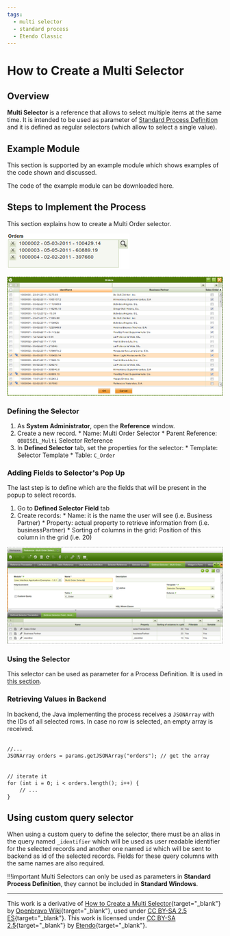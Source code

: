```yaml
---
tags:
  - multi selector
  - standard process
  - Etendo Classic
---
```


#  How to Create a Multi Selector
  
##  Overview

**Multi Selector** is a reference that allows to select multiple items at the same time. It is intended to be used as parameter of [Standard Process Definition](../how-to-guides/how-to-create-a-standard-process-definition.md) and it is defined as regular selectors (which allow to select a single value). 

##  Example Module

This section is supported by an example module which shows examples of the code shown and discussed.

The code of the example module can be downloaded here.

##  Steps to Implement the Process

This section explains how to create a Multi Order selector.

![](../../../assets/developer-guide/etendo-classic/how-to-guides/How_to_create_a_Multi_Selector-1.png)

![](../../../assets/developer-guide/etendo-classic/how-to-guides/How_to_create_a_Multi_Selector-2.png)

###  Defining the Selector

  1. As **System Administrator**, open the **Reference** window. 
  2. Create a new record. 
    * Name: Multi Order Selector 
    * Parent Reference: `OBUISEL_Multi` Selector Reference 
  3. In **Defined Selector** tab, set the properties for the selector: 
    * Template: Selector Template 
    * Table: `C_Order` 

###  Adding Fields to Selector's Pop Up

The last step is to define which are the fields that will be present in the popup to select records.

  1. Go to **Defined Selector Field** tab 
  2. Create records: 
    * Name: it is the name the user will see (i.e. Business Partner) 
    * Property: actual property to retrieve information from (i.e. businessPartner) 
    * Sorting of columns in the grid: Position of this column in the grid (i.e. 20) 

![](../../../assets/developer-guide/etendo-classic/how-to-guides/How_to_create_a_Multi_Selector-3.png)

###  Using the Selector

This selector can be used as parameter for a Process Definition. It is used in [this section](../how-to-guides/how-to-create-a-standard-process-definition.md#adding-parameters).

###  Retrieving Values in Backend

In backend, the Java implementing the process receives a `JSONArray` with the IDs of all selected rows. In case no row is selected, an empty array is received.
    
     
    //...
    JSONArray orders = params.getJSONArray("orders"); // get the array
    

    // iterate it
    for (int i = 0; i < orders.length(); i++) {
        // ...
    }

## Using custom query selector

When using a custom query to define the selector, there must be an alias in the query named `_identifier` which will be used as user readable identifier for the selected records and another one named `id` which will be sent to backend as id of the selected records. Fields for these query columns with the same names are also required.

!!!important
    Multi Selectors can only be used as parameters in **Standard Process Definition**, they cannot be included in **Standard Windows**.

---

This work is a derivative of [How to Create a Multi Selector](http://wiki.openbravo.com/wiki/How_to_create_a_Multi_Selector){target="\_blank"} by [Openbravo Wiki](https://wiki.openbravo.com/wiki/Welcome_to_Openbravo){target="\_blank"}, used under [CC BY-SA 2.5 ES](https://creativecommons.org/licenses/by-sa/2.5/es/){target="\_blank"}. This work is licensed under [CC BY-SA 2.5](https://creativecommons.org/licenses/by-sa/2.5/){target="\_blank"} by [Etendo](https://etendo.software){target="\_blank"}.